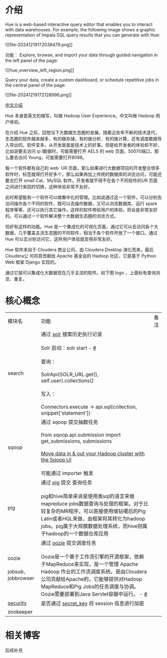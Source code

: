 
# 介绍

Hue is a web-based interactive query editor that enables you to interact with data warehouses. For example, the following image shows a graphic representation of Impala SQL query results that you can generate with Hue:

![[file-20241219172038479.png]]

功能：
Explore, browse, and import your data through guided navigation in the left panel of the page:

![[hue_overview_left_region.png]]

Query your data, create a custom dashboard, or schedule repetitive jobs in the central panel of the page:


![[file-20241219172128996.png]]


[中文介绍](https://developer.aliyun.com/article/1082718)

Hue 本身是英文的缩写，叫做 Hadoop User Experience。中文叫做 Hadoop 用户体验。

在介绍 Hue 之前，回想当下大数据生态圈的发展。随着近些年不断的技术迭代，生态圈的软件越来越多，有的做存储，有的做分析，有的做计算，还有调度数据导入导出的。软件变多，从开发层面是技术上的好事。但是给开发者的体验却不好，比如说要去访问 ip l数据时，可能需要打开 AELS 的 web 页面，50070端口，那么要去访问 Young，可能需要打开8088。 

每一个软件都有自己的 web  UR 页面，那么如果进行大数据项目的开发整合很多软件时，标签就得打开好多个。那么如果再加上传统的数据库的浏览访问，可能还要去打开 small Cat、MySQL 软件。开发者就不得不在各个不同软件的UR 页面之间进行来回的切换，这种体验非常不友好。

此时希望能有一个软件可以做集中化的管理。比如说通过这一个软件，可以分别去访问操作各个不同的软件，既可以去操作数据，又可以浏览数据库、运行 spark 程序等等，还可以执行其它操作。这样的软件带给用户的体验，将会是非常友好的。可以通过一个软件解决整个大数据生态圈的浏览方式。

恰好有这样的功能。Hue 是一个集成化的可视化页面，通过它可以去访问各个大数据，几乎覆盖主流生态圈的不同软件，相当于各个软件开放了一个接口。通过 Hue 可以去分别访问它，这样用户体验就变得非常友好。

Hue 软件来自于 Cloudera 商业公司，由 Cloudera Desktop 演化而来，最后 Cloudera公 司将其贡献给 Apache 基金会的 Hadoop 社区，它是基于 Python Web 框架 Django 实现的。

通过它就可以集成化大数据现在几乎主流的软件。如下图 logo ，上面标有查询浏览、重复。

# 核心概念

|   |   |   |
|---|---|---|
|模块名|功能|备注|
|search|通过 [solr](https://github.com/apache/solr) 搜索历史执行记录<br><br>Solr 启动：solr start - [#](https://www.cnblogs.com/cblogs/p/solr-tutorial.html)<br><br>查询：<br><br>SolrApi(SOLR_URL.get(), self.user).collections()<br><br>写入：<br><br>Connectors.execute -> api.sql(collection, snippet['statement'])||
|sqoop|通过 sqoop 提交抽数任务<br><br>from sqoop.api.submission import get_submissions, submissions<br><br>[Move data in & out your Hadoop cluster with the Sqoop UI](https://gethue.com/move-data-in-out-your-hadoop-cluster-with-the-sqoop/)<br><br>可能通过 importer 触发||
|pig|通过 [pig](https://github.com/apache/pig) 提交 查询任务<br><br>pig和hive简单来说是使用类sql的语言来做mapreduce jobs数据查询与处理的框架。对于比较复杂的MR程序，可以直接使用缝钻噶后的Pig Latin或者HQL来做，由框架将其转化为hadoop jobs。pig属于大规模数据处理系统，而hive则属于hadoop的一个数据仓库应用||
|oozie<br><br>jobsub、jobbrowser|通过 [oozie](https://github.com/apache/oozie) 提交调度任务<br><br>Oozie是一个基于工作流引擎的开源框架，依赖于MapReduce来实现，是一个管理 Apache Hadoop 作业的工作流调度系统。是由Cloudera公司贡献给Apache的，它能够提供对Hadoop MapReduce和Pig Jobs的任务调度与协调。Oozie需要部署到Java Servlet容器中运行。 - [#](https://www.cnblogs.com/liugp/p/16295768.html)||
|[security](https://docs.gethue.com/administrator/configuration/server/)|是否通过 [secret_key](onenote:#整理-配置&section-id={E32B0EEC-9C05-465E-A7F0-3C53955794F9}&page-id={DE2628B7-5BF7-4C15-ACFF-BA5E3E2440AD}&object-id={B87FA882-6208-0127-B817-15FC7DAC1473}&F&base-path=https://d.docs.live.net/e2145926f934163e/Documents/cloudera/hue-基础.one) 将 session 信息进行加密||
|zookeeper|||

# 相关博客

后续补充

